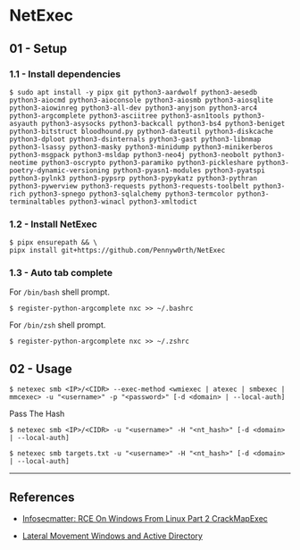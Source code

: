 # NetExec

## 01 - Setup

### 1.1 - Install dependencies

```
$ sudo apt install -y pipx git python3-aardwolf python3-aesedb python3-aiocmd python3-aioconsole python3-aiosmb python3-aiosqlite python3-aiowinreg python3-all-dev python3-anyjson python3-arc4 python3-argcomplete python3-asciitree python3-asn1tools python3-asyauth python3-asysocks python3-backcall python3-bs4 python3-beniget python3-bitstruct bloodhound.py python3-dateutil python3-diskcache python3-dploot python3-dsinternals python3-gast python3-libnmap python3-lsassy python3-masky python3-minidump python3-minikerberos python3-msgpack python3-msldap python3-neo4j python3-neobolt python3-neotime python3-oscrypto python3-paramiko python3-pickleshare python3-poetry-dynamic-versioning python3-pyasn1-modules python3-pyatspi python3-pylnk3 python3-pypsrp python3-pypykatz python3-pythran python3-pywerview python3-requests python3-requests-toolbelt python3-rich python3-spnego python3-sqlalchemy python3-termcolor python3-terminaltables python3-winacl python3-xmltodict
```

### 1.2 - Install NetExec

```
$ pipx ensurepath && \
pipx install git+https://github.com/Pennyw0rth/NetExec
```

### 1.3 - Auto tab complete

For `/bin/bash` shell prompt.

```
$ register-python-argcomplete nxc >> ~/.bashrc
```

For `/bin/zsh` shell prompt.

```
$ register-python-argcomplete nxc >> ~/.zshrc
```

## 02 - Usage

```
$ netexec smb <IP>/<CIDR> --exec-method <wmiexec | atexec | smbexec | mmcexec> -u "<username>" -p "<password>" [-d <domain> | --local-auth]
```

Pass The Hash

```
$ netexec smb <IP>/<CIDR> -u "<username>" -H "<nt_hash>" [-d <domain> | --local-auth]

$ netexec smb targets.txt -u "<username>" -H "<nt_hash>" [-d <domain> | --local-auth]
```

---
## References

- [Infosecmatter: RCE On Windows From Linux Part 2 CrackMapExec](https://www.infosecmatter.com/rce-on-windows-from-linux-part-2-crackmapexec/)

- [Lateral Movement Windows and Active Directory](https://riccardoancarani.github.io/2019-10-04-lateral-movement-megaprimer/)